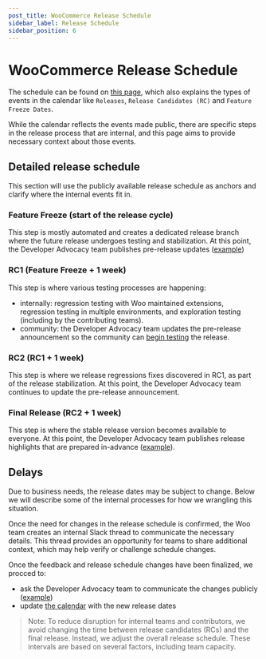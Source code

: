 ```yaml
---
post_title: WooCommerce Release Schedule
sidebar_label: Release Schedule
sidebar_position: 6
---
```


# WooCommerce Release Schedule

The schedule can be found on [this page](https://developer.woocommerce.com/release-calendar/), which also explains the types 
of events in the calendar like `Releases`, `Release Candidates (RC)` and `Feature Freeze Dates`.

While the calendar reflects the events made public, there are specific steps in the release process that are internal, 
and this page aims to provide necessary context about those events.

## Detailed release schedule

This section will use the publicly available release schedule as anchors and clarify where the internal events fit in.

### Feature Freeze (start of the release cycle)

This step is mostly automated and creates a dedicated release branch where the future release undergoes testing and stabilization.
At this point, the Developer Advocacy team publishes pre-release updates ([example](https://developer.woocommerce.com/2025/05/12/woocommerce-9-9-pre-release-updates/))

### RC1 (Feature Freeze + 1 week)

This step is where various testing processes are happening:

- internally: regression testing with Woo maintained extensions, regression testing in multiple environments, and exploration testing (including by the contributing teams).
- community: the Developer Advocacy team updates the pre-release announcement so the community can [begin testing](/docs/contribution/testing/beta-testing/) the release.

### RC2 (RC1 + 1 week)

This step is where we release regressions fixes discovered in RC1, as part of the release stabilization.
At this point, the Developer Advocacy team continues to update the pre-release announcement.

### Final Release (RC2 + 1 week)

This step is where the stable release version becomes available to everyone.
At this point, the Developer Advocacy team publishes release highlights that are prepared in-advance ([example](https://developer.woocommerce.com/2025/06/09/woocommerce-9-9-its-fast-period/)).

## Delays

Due to business needs, the release dates may be subject to change. Below we will describe some of the internal processes for how we wrangling this situation.

Once the need for changes in the release schedule is confirmed, the Woo team creates an internal Slack thread to communicate the necessary details. This thread provides an opportunity for teams to share additional context, which may help verify or challenge schedule changes.

Once the feedback and release schedule changes have been finalized, we procced to:

- ask the Developer Advocacy team to communicate the changes publicly ([example](https://developer.woocommerce.com/2025/06/02/woocommerce-9-9-release-is-delayed/))
- update [the calendar](https://developer.woocommerce.com/release-calendar/) with the new release dates

> Note: To reduce disruption for internal teams and contributors, we avoid changing the time between release candidates (RCs) and the final release. Instead, we adjust the overall release schedule. These intervals are based on several factors, including team capacity.
